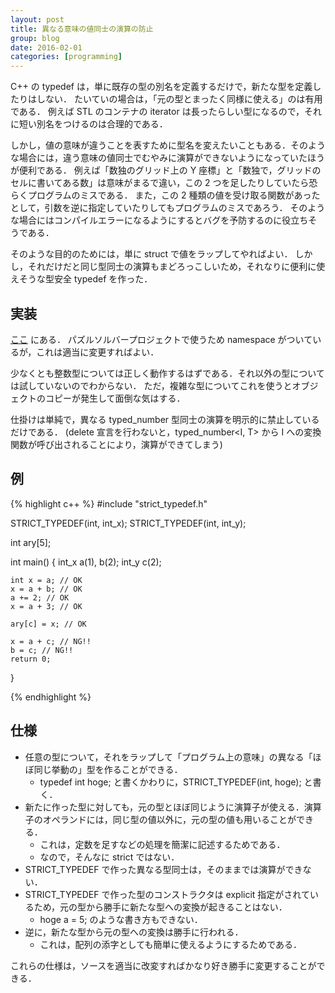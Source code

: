 ```yaml
---
layout: post
title: 異なる意味の値同士の演算の防止
group: blog
date: 2016-02-01
categories: [programming]
---
```


C++ の typedef は，単に既存の型の別名を定義するだけで，新たな型を定義したりはしない．
たいていの場合は，「元の型とまったく同様に使える」のは有用である．
例えば STL のコンテナの iterator は長ったらしい型になるので，それに短い別名をつけるのは合理的である．

しかし，値の意味が違うことを表すために型名を変えたいこともある．そのような場合には，違う意味の値同士でむやみに演算ができないようになっていたほうが便利である．
例えば「数独のグリッド上の Y 座標」と「数独で，グリッドのセルに書いてある数」は意味がまるで違い，この 2 つを足したりしていたら恐らくプログラムのミスである．
また，この 2 種類の値を受け取る関数があったとして，引数を逆に指定していたりしてもプログラムのミスであろう．
そのような場合にはコンパイルエラーになるようにするとバグを予防するのに役立ちそうである．

そのような目的のためには，単に struct で値をラップしてやればよい．
しかし，それだけだと同じ型同士の演算もまどろっこしいため，それなりに便利に使えそうな型安全 typedef を作った．

## 実装
[ここ](https://github.com/semiexp/penciloid2/blob/master/src/common/strict_typedef.h) にある．
パズルソルバープロジェクトで使うため namespace がついているが，これは適当に変更すればよい．

少なくとも整数型については正しく動作するはずである．それ以外の型については試していないのでわからない．
ただ，複雑な型についてこれを使うとオブジェクトのコピーが発生して面倒な気はする．

仕掛けは単純で，異なる typed_number 型同士の演算を明示的に禁止しているだけである．
(delete 宣言を行わないと，typed_number&lt;I, T&gt; から I への変換関数が呼び出されることにより，演算ができてしまう)

## 例
{% highlight c++ %}
#include "strict_typedef.h"

STRICT_TYPEDEF(int, int_x);
STRICT_TYPEDEF(int, int_y);

int ary[5];

int main()
{
	int_x a(1), b(2);
	int_y c(2);
	
	int x = a; // OK
	x = a + b; // OK
	a += 2; // OK
	x = a + 3; // OK
	
	ary[c] = x; // OK
	
	x = a + c; // NG!!
	b = c; // NG!!
	return 0;
}

{% endhighlight %}

## 仕様
- 任意の型について，それをラップして「プログラム上の意味」の異なる「ほぼ同じ挙動の」型を作ることができる．
	- typedef int hoge; と書くかわりに，STRICT_TYPEDEF(int, hoge); と書く．
- 新たに作った型に対しても，元の型とほぼ同じように演算子が使える．演算子のオペランドには，同じ型の値以外に，元の型の値も用いることができる．
	- これは，定数を足すなどの処理を簡潔に記述するためである．
	- なので，そんなに strict ではない．
- STRICT_TYPEDEF で作った異なる型同士は，そのままでは演算ができない．
- STRICT_TYPEDEF で作った型のコンストラクタは explicit 指定がされているため，元の型から勝手に新たな型への変換が起きることはない．
	- hoge a = 5; のような書き方もできない．
- 逆に，新たな型から元の型への変換は勝手に行われる．
	- これは，配列の添字としても簡単に使えるようにするためである．

これらの仕様は，ソースを適当に改変すればかなり好き勝手に変更することができる．

